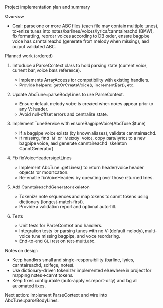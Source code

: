 Project implementation plan and summary

Overview
- Goal: parse one or more ABC files (each file may contain multiple tunes), tokenize tunes into notes/barlines/voices/lyrics/canntaireachd (BMW), fix formatting, reorder voices according to DB order, ensure bagpipe voice has canntaireachd (generate from melody when missing), and output validated ABC.

Planned work (ordered)
1) Introduce a ParseContext class to hold parsing state (current voice, current bar, voice bars reference).
   - Implements ArrayAccess for compatibility with existing handlers.
   - Provide helpers: getOrCreateVoice(), incrementBar(), etc.

2) Update AbcTune::parseBodyLines to use ParseContext.
   - Ensure default melody voice is created when notes appear prior to any V: header.
   - Avoid null-offset errors and centralize state.

3) Implement TuneService with ensureBagpipeVoice(AbcTune $tune)
   - If a bagpipe voice exists (by known aliases), validate canntaireachd.
   - If missing, find 'M' or 'Melody' voice, copy bars/lyrics to a new bagpipe voice, and generate canntaireachd (skeleton CanntGenerator).

4) Fix fixVoiceHeaders/getLines
   - Implement AbcTune::getLines() to return header/voice header objects for modification.
   - Re-enable fixVoiceHeaders by operating over those returned lines.

5) Add CanntaireachdGenerator skeleton
   - Tokenize note sequences and map tokens to cannt tokens using dictionary (longest-match-first).
   - Provide a validation report and optional auto-fill.

6) Tests
   - Unit tests for ParseContext and handlers.
   - Integration tests for parsing tunes with no V: (default melody), multi-voice tune missing bagpipe, and voice reordering.
   - End-to-end CLI test on test-multi.abc.

Notes on design
- Keep handlers small and single-responsibility (barline, lyrics, canntaireachd, solfege, notes).
- Use dictionary-driven tokenizer implemented elsewhere in project for mapping notes->cannt tokens.
- Keep fixes configurable (auto-apply vs report-only) and log all automated fixes.

Next action: implement ParseContext and wire into AbcTune::parseBodyLines.
